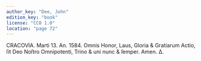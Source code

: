 ```yaml
---
author_key: "Dee, John"
edition_key: "book"
license: "CC0 1.0"
location: "page 72"
---
```

CRACOVIA.   Marti 13.   An. 1584.
Omnis Honor, Laus, Gloria & Gratiarum Actio, ſit Deo Noſtro Omnipotenti, Trino & uni nunc
& ſemper.   Amen.    Δ.
